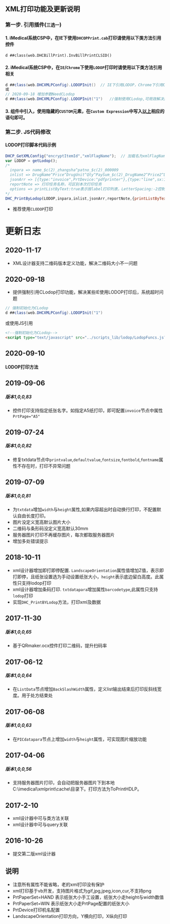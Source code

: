 ## XML打印功能及更新说明 ##

### 第一步. 引用插件(`三选一`)

#### 	1. iMedical系统CSP中，在IE下使用`DHCOPPrint.cab`打印请使用以下类方法引用控件 ####
```vb
d ##class(web.DHCBillPrint).InvBillPrintCLSID()
```
#### <span name="t2" id="t2">	2</span>. iMedical系统CSP中，在`IE`/`Chrome`下使用`LODOP`打印时请使用以下类方法引用相关 ####
```c#
d ##class(web.DHCXMLPConfig).LODOPInit()  // IE下引用LODOP，Chrome下引用CLODOP
或
// 2020-09-18 增加参数NeedCLodop
d ##class(web.DHCXMLPConfig).LODOPInit("1")   //强制使用CLodop,可用效解决打印img时iMedical超时问题
```
#### 	3. 组件中引入，使用隐藏的`CUSTOM`元素，在`Custom Expression`中写入<a href="#t2">以上</a>相应的语句即可。 ####
### 第二步. JS代码修改

####  	LODOP打印脚本代码示例  ####

```javascript
DHCP_GetXMLConfig("encryptItemId","xmlFlagName");  // 加载名为xmlFlagName的模板
var LODOP = getLodop();
/*
  inpara => name_$c(2)_zhangsha^patno_$c(2)_000009
  inlist => DrugName^Price^DrugUnit^Qty^PaySum_$c(2)_DrugName2^Price2^DrugUnit2^Qty2^PaySum2
  jsonArr => [{type:"invoice",PrtDevice:"pdfprinter"},{type:"line",sx:1,sy:1,ex:100,ey:100},{type:"text",name:"patno",value:"0009",x:10,y:10,isqrcode:true,lineHeigth:5}]
  reportNote => 打印任务名称，可区别本次打印任务
  options => printListByText:true表示按label打印列表，LetterSpacing:-2控制字符间空隙
*/
DHC_PrintByLodop(LODOP,inpara,inlist,jsonArr,reportNote,{printListByText:true})
```
* 推荐使用`CLODOP`打印

# 更新日志 #

## 2020-11-17

+ XML设计器支持二维码版本定义功能，解决二维码大小不一问题

## 2020-09-18 ##

 * 提供强制引用CLodop打印功能，解决某些IE使用LODOP打印后，系统超时问题
 ```java
// 强制初始化为CLodop
d ##class(web.DHCXMLPConfig).LODOPInit("1")
 ```
 或使用JS引用
```html
<!--强制初始化为CLodop-->
<script type="text/javascript" src="../scripts_lib/lodop/LodopFuncs.js?needCLodop=1" charset="UTF-8"></script>
```


## 2020-09-10 ##

#### LODOP打印方法 ####
## 2019-09-06 ##
##### 版本1,0,0,83 #####
* 控件打印支持指定纸张名字。如指定A5纸打印，即可配置`invoice`节点中属性`PrtPage="A5"`

## 2019-07-24 ##
##### 版本1,0,0,82 #####
* 修复txtdata节点中`printvalue`,`defaultvalue`,`fontsize`,`fontbold`,`fontname`属性不存在时，打印不异常问题

## 2019-07-09 ##
##### 版本1,0,0,81 #####
* 为`txtdata`增加`width`与`height`属性,如果内容超出时自动换行打印，不配置默认自由长度打印。
* 图片没定义宽高默认图片大小
* 二维码与条形码没定义宽高默认30mm
* 服务器图片打印不再缓存图片，每次都取服务器图片
* 增加多处错误提示

## 2018-10-11 ##
* xml设计器增加即打即停配置. `LandscapeOrientation`属性值增加Z值，表示即打即停，且纸张设置选为手动设置纸张大小，`height`表示底边留白高度。此属性只支持lodop打印
* xml设计器增加条码打印. `txtdatapara`增加属性`barcodetype`,此属性只支持`lodop`打印
* 实现`DHC_PrintBYLodop`方法，打印xml及数据

## 2017-11-30 ##
##### 版本1,0,0,65 #####
* 基于QRmaker.ocx控件打印二维码，提升扫码率

## 2017-06-12 ##
##### 版本1,0,0,64 #####
* 在`ListData`节点增加`BackSlashWidth`属性，定义list输出结束后打印反斜线宽度。用于处方结束处

## 2017-06-08 ##
##### 版本1,0,0,63 #####
* 在`PICdatapara`节点上增加`width`与`height`属性，可实现图片缩放功能

## 2017-04-06 ##
##### 版本1,0,0,56 #####
* 支持服务器图片打印，会自动把服务器图片下到本地C:\imedical\xmlprint\cache\目录下。打印方法为ToPrintHDLP。

## 2017-2-10 ##
* xml设计器中可与类方法关联
* xml设计器中可与query关联

## 2016-10-26 ##
* 提交第二版xml设计器

## 说明 ##
* 注意所有属性不能省略，老的xml打印没有保护
* xml打印基于vb开发，支持图片格式为gif,jpg,jpeg,icon,cur,不支持png
* PrtPaperSet=HAND 表示纸张大小手工设置，纸张大小走height与width数值
* PrtPaperSet=WIN 表示纸张大小走PrtPage配置的纸张大小
* PrtDevice打印机名配置
* LandscapeOrientation打印方向，Y横向打印，X纵向打印
